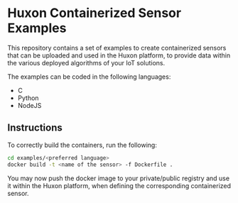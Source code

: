 # Huxon Containerized Sensor Examples

This repository contains a set of examples to create containerized sensors that can be uploaded and used in the Huxon platform, to provide data within the various deployed algorithms of your IoT solutions.

The examples can be coded in the following languages:

- C
- Python
- NodeJS

## Instructions

To correctly build the containers, run the following:

```bash
cd examples/<preferred language>
docker build -t <name of the sensor> -f Dockerfile .
```

You may now push the docker image to your private/public registry and use it within the Huxon platform, when defining the corresponding containerized sensor.

